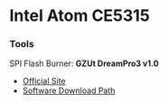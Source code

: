 # Intel Atom CE5315

### Tools
  SPI Flash Burner: **GZUt DreamPro3 v1.0**<p>
  - [Official Site](http://www.dream-e.com/Pshow.asp?Pid=43)
  - [Software Download Path](http://pan.baidu.com/s/1dDJWkl7)
